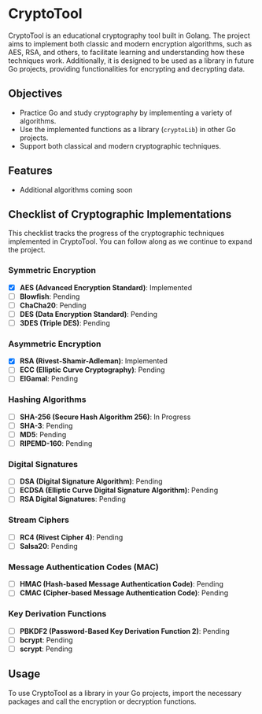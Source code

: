 # CryptoTool

CryptoTool is an educational cryptography tool built in Golang. The project aims to implement both classic and modern encryption algorithms, such as AES, RSA, and others, to facilitate learning and understanding how these techniques work. Additionally, it is designed to be used as a library in future Go projects, providing functionalities for encrypting and decrypting data.

## Objectives

- Practice Go and study cryptography by implementing a variety of algorithms.
- Use the implemented functions as a library (`cryptoLib`) in other Go projects.
- Support both classical and modern cryptographic techniques.

## Features

- Additional algorithms coming soon

## Checklist of Cryptographic Implementations

This checklist tracks the progress of the cryptographic techniques implemented in CryptoTool. You can follow along as we continue to expand the project.

### Symmetric Encryption
- [x] **AES (Advanced Encryption Standard)**: Implemented
- [ ] **Blowfish**: Pending
- [ ] **ChaCha20**: Pending
- [ ] **DES (Data Encryption Standard)**: Pending
- [ ] **3DES (Triple DES)**: Pending

### Asymmetric Encryption
- [X] **RSA (Rivest-Shamir-Adleman)**: Implemented
- [ ] **ECC (Elliptic Curve Cryptography)**: Pending
- [ ] **ElGamal**: Pending

### Hashing Algorithms
- [ ] **SHA-256 (Secure Hash Algorithm 256)**: In Progress
- [ ] **SHA-3**: Pending
- [ ] **MD5**: Pending
- [ ] **RIPEMD-160**: Pending

### Digital Signatures
- [ ] **DSA (Digital Signature Algorithm)**: Pending
- [ ] **ECDSA (Elliptic Curve Digital Signature Algorithm)**: Pending
- [ ] **RSA Digital Signatures**: Pending

### Stream Ciphers
- [ ] **RC4 (Rivest Cipher 4)**: Pending
- [ ] **Salsa20**: Pending

### Message Authentication Codes (MAC)
- [ ] **HMAC (Hash-based Message Authentication Code)**: Pending
- [ ] **CMAC (Cipher-based Message Authentication Code)**: Pending

### Key Derivation Functions
- [ ] **PBKDF2 (Password-Based Key Derivation Function 2)**: Pending
- [ ] **bcrypt**: Pending
- [ ] **scrypt**: Pending

## Usage

To use CryptoTool as a library in your Go projects, import the necessary packages and call the encryption or decryption functions.
